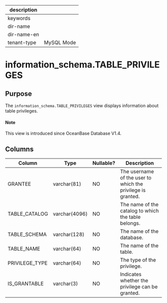 | description ||
|---|---|
| keywords ||
| dir-name ||
| dir-name-en ||
| tenant-type | MySQL Mode |

# information_schema.TABLE_PRIVILEGES

## Purpose

The `information_schema.TABLE_PRIVILEGES` view displays information about table privileges.

<main id="notice" type='explain'>
  <h4>Note</h4>
  <p>This view is introduced since OceanBase Database V1.4. </p>
</main>

## Columns

| **Column** | **Type** | **Nullable?** | **Description** |
|----------------|---------------|----------------|--------|
| GRANTEE | varchar(81) | NO | The username of the user to which the privilege is granted. |
| TABLE_CATALOG | varchar(4096) | NO | The name of the catalog to which the table belongs. |
| TABLE_SCHEMA | varchar(128) | NO | The name of the database. |
| TABLE_NAME | varchar(64) | NO | The name of the table. |
| PRIVILEGE_TYPE | varchar(64) | NO | The type of the privilege. |
| IS_GRANTABLE | varchar(3) | NO | Indicates whether the privilege can be granted. |
